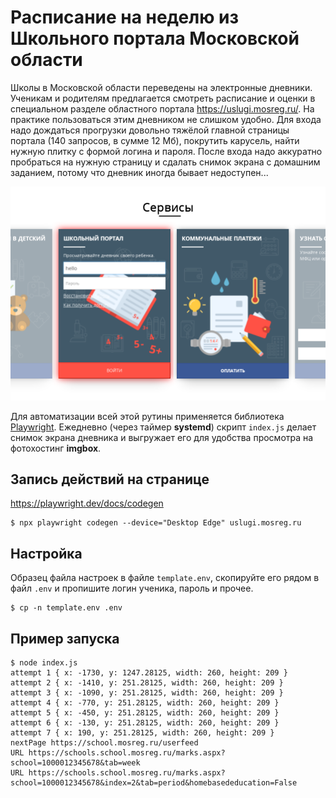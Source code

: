 # Расписание на неделю из Школьного портала Московской области

Школы в Московской области переведены на электронные дневники. Ученикам и родителям предлагается
смотреть расписание и оценки в специальном разделе областного портала https://uslugi.mosreg.ru/.
На практике пользоваться этим дневником не слишком удобно. Для входа надо дождаться прогрузки
довольно тяжёлой главной страницы портала (140 запросов, в сумме 12 Мб), покрутить карусель, найти
нужную плитку с формой логина и пароля. После входа надо аккуратно пробраться на нужную страницу и
сдалать снимок экрана с домашним заданием, потому что дневник иногда бывает недоступен...

![Плитка с формой входа в дневник](/resources/login.png?raw=true)

Для автоматизации всей этой рутины применяется библиотека [Playwright](https://playwright.dev/).
Ежедневно (через таймер **systemd**) скрипт `index.js` делает снимок экрана дневника и выгружает
его для удобства просмотра на фотохостинг **imgbox**.

## Запись действий на странице

https://playwright.dev/docs/codegen

~~~shell
$ npx playwright codegen --device="Desktop Edge" uslugi.mosreg.ru
~~~

## Настройка

Образец файла настроек в файле `template.env`, скопируйте его рядом в файл `.env` и пропишите логин
ученика, пароль и прочее.

~~~shell
$ cp -n template.env .env
~~~

## Пример запуска

~~~shell
$ node index.js 
attempt 1 { x: -1730, y: 1247.28125, width: 260, height: 209 }
attempt 2 { x: -1410, y: 251.28125, width: 260, height: 209 }
attempt 3 { x: -1090, y: 251.28125, width: 260, height: 209 }
attempt 4 { x: -770, y: 251.28125, width: 260, height: 209 }
attempt 5 { x: -450, y: 251.28125, width: 260, height: 209 }
attempt 6 { x: -130, y: 251.28125, width: 260, height: 209 }
attempt 7 { x: 190, y: 251.28125, width: 260, height: 209 }
nextPage https://school.mosreg.ru/userfeed
URL https://schools.school.mosreg.ru/marks.aspx?school=1000012345678&tab=week
URL https://schools.school.mosreg.ru/marks.aspx?school=1000012345678&index=2&tab=period&homebasededucation=False
~~~
